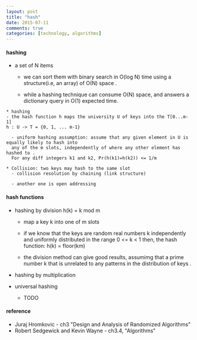 ```yaml
---
layout: post
title: "hash"
date: 2015-07-11
comments: true
categories: [technology, algorithms]
---
```

#### hashing
   * a set of N items
      - we can sort them with binary search in O(log N) time using a structure(i.e, an array) of O(N) space .
   
   
      - while a hashing technique can consume O(N) space, and answers
   a dictionary query in O(1) expected time.

    * hashing
    - the hash function h maps the university U of keys into the T[0...m-1]
    h : U -> T = {0, 1, ... m-1}

      - uniform hashing assumption: assume that any given element in U is equally likely to hash into
      any of the m slots, independently of where any other element has hashed to .
      For any diff integers k1 and k2, Pr(h(k1)=h(k2)) <= 1/m
      
    * Collision: two keys may hash to the same slot
      - collision resolution by chaining (link structure)
    
      - another one is open addressing

#### hash functions
   * hashing by division h(k) = k mod m
      - map a key k into one of m slots
    
      - if we know that the keys are random real numbers k
        independently and uniformly distributed in the range 0 <= k < 1
        then, the hash function: h(k) = floor(km)

      - the division method can give good results, assumimg that a prime
      number k that is unrelated to any patterns in the distribution of keys .
      
   * hashing by multiplication
      
   * universal hashing
      - TODO
	
#### reference
* Juraj Hromkovic - ch3 "Design and Analysis of Randomized Algorithms"
* Robert Sedgewick and Kevin Wayne - ch3.4, "Algorithms"


